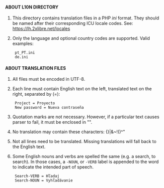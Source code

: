 #### ABOUT L10N DIRECTORY

1. This directory contains translation files in a PHP
   *ini* format. They should be named after their
   corresponding ICU locale codes. See:
   https://lh.2xlibre.net/locales

2. Only the language and optional country codes are
   supported. Valid examples:

        pt_PT.ini
        de.ini

#### ABOUT TRANSLATION FILES

1. All files must be encoded in UTF-8.

2. Each line must contain English text on the left,
   translated text on the right, separated by (=):

        Project = Proyecto
        New password = Nueva contraseña

3. Quotation marks are not necessary. However, if
   a particular text causes parser to fail, it must
   be enclosed in "".

4. No translation may contain these characters: {}|&~!()^"

5. Not all lines need to be translated. Missing translations
   will fall back to the English text.

6. Some English nouns and verbs are spelled the same
   (e.g. a search, to search). In those cases, a `-NOUN`,
   or `-VERB` label is appended to the word to indicate
   the intended part of speech.
   
        Search-VERB = Hľadaj
        Search-NOUN = Vyhľadávanie
